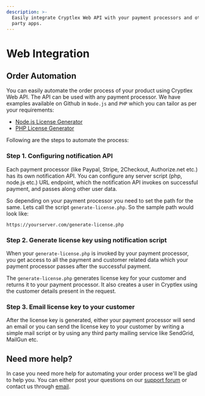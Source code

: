 ```yaml
---
description: >-
  Easily integrate Cryptlex Web API with your payment processors and other third
  party apps.
---
```


# Web Integration

## Order Automation 

You can easily automate the order process of your product using Cryptlex Web API. The API can be used with any payment processor. We have examples available on Github  in `Node.js` and `PHP` which you can tailor as per your requirements:

* [Node.js License Generator](https://github.com/cryptlex/nodejs-license-generator)
* [PHP License Generator](https://github.com/cryptlex/php-license-generator)

Following are the steps to automate the process:

### Step 1. Configuring notification API

Each payment processor \(like Paypal, Stripe, 2Checkout, Authorize.net etc.\) has its own notification API. You can configure any server script \(php, node.js etc.\) URL endpoint, which the notification API invokes on successful payment, and passes along other user data. 

So depending on your payment processor you need to set the path for the same. Lets call the script `generate-license.php`. So the sample path would look like:

```text
https://yourserver.com/generate-license.php
```

### Step 2. Generate license key using notification script

When your `generate-license.php` is invoked by your payment processor, you get access to all the payment and customer related data which your payment processor passes after the successful payment. 

The `generate-license.php`  generates license key for your customer and returns it to your payment processor. It also creates a user in Cryptlex using the customer details present in the request.

### Step 3. Email license key to your customer

After the license key is generated, either your payment processor will send an email or you can send the license key to your customer by writing a simple mail script or by using any third party mailing service like SendGrid, MailGun etc.

## Need more help?

In case you need more help for automating your order process we'll be glad to help you. You can either post your questions on our [support forum](https://cryptlex.com/forums) or contact us through [email](mailto:support@cryptlex.com?Subject=Order%20Automation).

